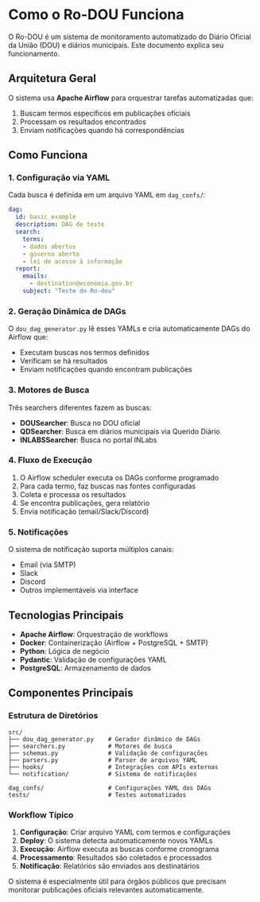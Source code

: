 # Como o Ro-DOU Funciona

O Ro-DOU é um sistema de monitoramento automatizado do Diário Oficial da União (DOU) e diários municipais. Este documento explica seu funcionamento.

## Arquitetura Geral

O sistema usa **Apache Airflow** para orquestrar tarefas automatizadas que:
1. Buscam termos específicos em publicações oficiais
2. Processam os resultados encontrados
3. Enviam notificações quando há correspondências

## Como Funciona

### 1. **Configuração via YAML**
Cada busca é definida em um arquivo YAML em `dag_confs/`:

```yaml
dag:
  id: basic_example
  description: DAG de teste
  search:
    terms:
    - dados abertos
    - governo aberto
    - lei de acesso à informação
  report:
    emails:
      - destination@economia.gov.br
    subject: "Teste do Ro-dou"
```

### 2. **Geração Dinâmica de DAGs**
O `dou_dag_generator.py` lê esses YAMLs e cria automaticamente DAGs do Airflow que:
- Executam buscas nos termos definidos
- Verificam se há resultados
- Enviam notificações quando encontram publicações

### 3. **Motores de Busca**
Três searchers diferentes fazem as buscas:

- **DOUSearcher**: Busca no DOU oficial
- **QDSearcher**: Busca em diários municipais via Querido Diário  
- **INLABSSearcher**: Busca no portal INLabs

### 4. **Fluxo de Execução**
1. O Airflow scheduler executa os DAGs conforme programado
2. Para cada termo, faz buscas nas fontes configuradas
3. Coleta e processa os resultados
4. Se encontra publicações, gera relatório
5. Envia notificação (email/Slack/Discord)

### 5. **Notificações**
O sistema de notificação suporta múltiplos canais:
- Email (via SMTP)
- Slack 
- Discord
- Outros implementáveis via interface

## Tecnologias Principais

- **Apache Airflow**: Orquestração de workflows
- **Docker**: Containerização (Airflow + PostgreSQL + SMTP)
- **Python**: Lógica de negócio
- **Pydantic**: Validação de configurações YAML
- **PostgreSQL**: Armazenamento de dados

## Componentes Principais

### Estrutura de Diretórios
```
src/
├── dou_dag_generator.py    # Gerador dinâmico de DAGs
├── searchers.py            # Motores de busca
├── schemas.py              # Validação de configurações
├── parsers.py              # Parser de arquivos YAML
├── hooks/                  # Integrações com APIs externas
└── notification/           # Sistema de notificações

dag_confs/                  # Configurações YAML dos DAGs
tests/                      # Testes automatizados
```

### Workflow Típico
1. **Configuração**: Criar arquivo YAML com termos e configurações
2. **Deploy**: O sistema detecta automaticamente novos YAMLs
3. **Execução**: Airflow executa as buscas conforme cronograma
4. **Processamento**: Resultados são coletados e processados
5. **Notificação**: Relatórios são enviados aos destinatários

O sistema é especialmente útil para órgãos públicos que precisam monitorar publicações oficiais relevantes automaticamente.